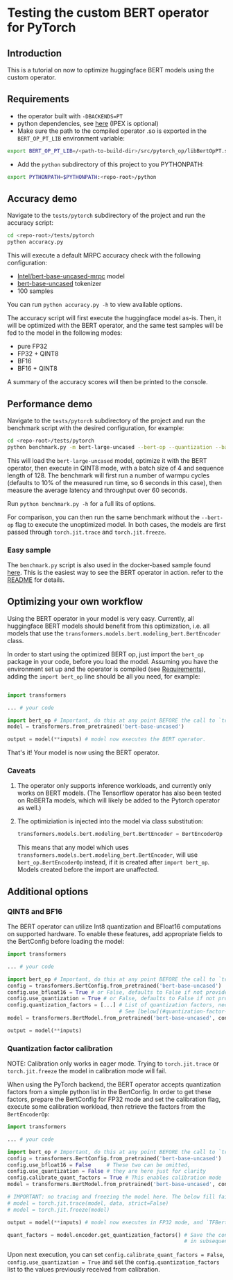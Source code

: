 # Testing the custom BERT operator for PyTorch

## Introduction

This is a tutorial on now to optimize huggingface BERT models using the custom operator.

## Requirements

- the operator built with `-DBACKENDS=PT`
- python dependencies, see [here](../../requirements-pt.txt) (IPEX is optional)
- Make sure the path to the compiled operator .so is exported in the `BERT_OP_PT_LIB` environment variable:
```sh
export BERT_OP_PT_LIB=/<path-to-build-dir>/src/pytorch_op/libBertOpPT.so
```
- Add the `python` subdirectory of this project to you PYTHONPATH:
```sh
export PYTHONPATH=$PYTHONPATH:<repo-root>/python
```

## Accuracy demo

Navigate to the `tests/pytorch` subdirectory of the project and run the accuracy script:
```sh
cd <repo-root>/tests/pytorch
python accuracy.py
```
This will execute a default MRPC accuracy check with the following configuration:
* [Intel/bert-base-uncased-mrpc](https://huggingface.co/Intel/bert-base-uncased-mrpc) model
* [bert-base-uncased](https://huggingface.co/bert-base-uncased) tokenizer
* 100 samples

You can run `python accuracy.py -h` to view available options.

The accuracy script will first execute the huggingface model as-is. Then, it will be optimized with the BERT operator,
and the same test samples will be fed to the model in the following modes:
* pure FP32
* FP32 + QINT8
* BF16
* BF16 + QINT8

A summary of the accuracy scores will then be printed to the console.

## Performance demo

Navigate to the `tests/pytorch` subdirectory of the project and run the benchmark script with the desired configuration,
for example:

```sh
cd <repo-root>/tests/pytorch
python benchmark.py -m bert-large-uncased --bert-op --quantization --batch-size=4 --seq-len=128 --run-time=60
```

This will load the `bert-large-uncased` model, optimize it with the BERT operator, then execute in QINT8 mode,
with a batch size of 4 and sequence length of 128. The benchmark will first run a number of warmpu cycles (defaults to
10% of the measured run time, so 6 seconds in this case), then measure the average latency and throughput over 60
seconds.

Run `python benchmark.py -h` for a full lits of options.

For comparison, you can then run the same benchmark without the `--bert-op` flag to execute the unoptimized model. In
both cases, the models are first passed through `torch.jit.trace` and `torch.jit.freeze`.

### Easy sample

The `benchmark.py` script is also used in the docker-based sample found [here](../../samples/pytorch_performance). This is the
easiest way to see the BERT operator in action. refer to the [README](../../samples/pytorch_performance/README.md) for
details.


## Optimizing your own workflow

Using the BERT operator in your model is very easy. Currently, all huggingface BERT models should benefit from this
optimization, i.e. all models that use the `transformers.models.bert.modeling_bert.BertEncoder` class.

In order to start using the optimized BERT op, just import the `bert_op` package in your code, before you load the
model. Assuming you have the environment set up and the operator is compiled (see [Requirements](#requirements)), 
adding the `import bert_op` line should be all you need, for example:

```python

import transformers

... # your code

import bert_op # Important, do this at any point BEFORE the call to `transformers.from_pretrained`
model = transformers.from_pretrained('bert-base-uncased')

output = model(**inputs) # model now executes the BERT operator.

```

That's it! Your model is now using the BERT operator.

### Caveats

1. The operator only supports inference workloads, and currently only works on BERT models. (The Tensorflow operator
has also been tested on RoBERTa models, which will likely be added to the Pytorch operator as well.)

2. The optimiziation is injected into the model via class substitution:
    ```python
    transformers.models.bert.modeling_bert.BertEncoder = BertEncoderOp
    ```
    This means that any model which uses `transformers.models.bert.modeling_bert.BertEncoder`, will use
    `bert_op.BertEncoderOp` instead, if it is created after `import bert_op`. Models created before the import are
    unaffected.


## Additional options

### QINT8 and BF16

The BERT operator can utilize Int8 quantization and BFloat16 computations on supported hardware. To enable these features,
add appropriate fields to the BertConfig before loading the model:

```python
import transformers

... # your code

import bert_op # Important, do this at any point BEFORE the call to `transformers.from_pretrained`
config = transformers.BertConfig.from_pretrained('bert-base-uncased')
config.use_bfloat16 = True # or False, defaults to False if not provided
config.use_quantization = True # or False, defaults to False if not provided
config.quantization_factors = [...] # List of quantization factors, necessary if config.use_quantization == True
                                    # See [below](#quantization-factor-calibration) for instruction on how to get this
model = transformers.BertModel.from_pretrained('bert-base-uncased', config=config)

output = model(**inputs)

```

### Quantization factor calibration

NOTE: Calibration only works in eager mode. Trying to `torch.jit.trace` or `torch.jit.freeze` the model in calibration
mode will fail.

When using the PyTorch backend, the BERT operator accepts quantization factors from a simple python list in the BertConfig.
In order to get these factors, prepare the BertConfig for FP32 mode and set the calibration flag, execute some calibration
workload, then retrieve the factors from the `BertEncoderOp`:

```python
import transformers

... # your code

import bert_op # Important, do this at any point BEFORE the call to `transformers.from_pretrained`
config = transformers.BertConfig.from_pretrained('bert-base-uncased')
config.use_bfloat16 = False     # These two can be omitted, 
config.use_quantization = False # they are here just for clarity
config.calibrate_quant_factors = True # This enables calibration mode
model = transformers.BertModel.from_pretrained('bert-base-uncased', config=config)

# IMPORTANT: no tracing and freezing the model here. The below fill fail in calibration mode:
# model = torch.jit.trace(model, data, strict=False)
# model = torch.jit.freeze(model)

output = model(**inputs) # model now executes in FP32 mode, and `TFBertEncoderOp` calibrates the quantization factors

quant_factors = model.encoder.get_quantization_factors() # Save the contents of quant_factors so that they can be reused
                                                         # in subsequent executions

```

Upon next execution, you can set `config.calibrate_quant_factors = False`, `config.use_quantization = True` and set the
`config.quantization_factors` list to the values previously received from calibration.
